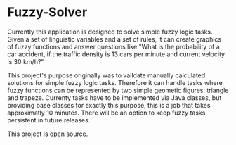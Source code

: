 # Fuzzy-Solver #

Currently this application is designed to solve simple fuzzy logic tasks. Given a set of linguistic variables and a set of rules, it can create graphics of fuzzy functions and answer questions like "What is the probability of a car accident, if the traffic density is 13 cars per minute and current velocity is 30 km/h?"

This project's purpose originally was to vaildate manually calculated solutions for simple fuzzy logic tasks. Therefore it can handle tasks where fuzzy functions can be represented by two simple geometic figures: triangle and trapeze. Currenty tasks have to be implemented via Java classes, but providing base classes for exactly this purpose, this is a job that takes approximatly 10 minutes. There will be an option to keep fuzzy tasks persistent in future releases.

This project is open source.